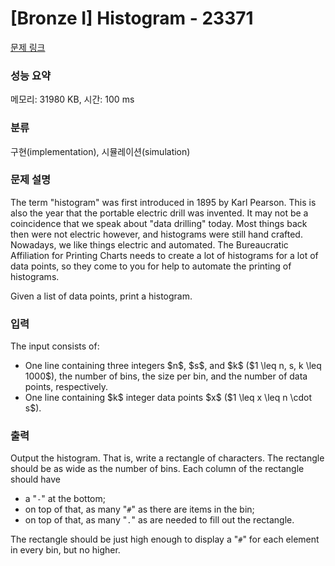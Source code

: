 # [Bronze I] Histogram - 23371 

[문제 링크](https://www.acmicpc.net/problem/23371) 

### 성능 요약

메모리: 31980 KB, 시간: 100 ms

### 분류

구현(implementation), 시뮬레이션(simulation)

### 문제 설명

<p>The term "histogram" was first introduced in 1895 by Karl Pearson. This is also the year that the portable electric drill was invented. It may not be a coincidence that we speak about "data drilling" today. Most things back then were not electric however, and histograms were still hand crafted. Nowadays, we like things electric and automated. The Bureaucratic Affiliation for Printing Charts needs to create a lot of histograms for a lot of data points, so they come to you for help to automate the printing of histograms.</p>

<p>Given a list of data points, print a histogram.</p>

### 입력 

 <p>The input consists of:</p>

<ul>
	<li>One line containing three integers $n$, $s$, and $k$ ($1 \leq n, s, k \leq 1000$), the number of bins, the size per bin, and the number of data points, respectively.</li>
	<li>One line containing $k$ integer data points $x$ ($1 \leq x \leq n \cdot s$).</li>
</ul>

### 출력 

 <p>Output the histogram. That is, write a rectangle of characters. The rectangle should be as wide as the number of bins. Each column of the rectangle should have </p>

<ul>
	<li>a "<code>-</code>" at the bottom;</li>
	<li>on top of that, as many "<code>#</code>" as there are items in the bin;</li>
	<li>on top of that, as many "<code>.</code>" as are needed to fill out the rectangle.</li>
</ul>

<p>The rectangle should be just high enough to display a "<code>#</code>" for each element in every bin, but no higher.</p>

